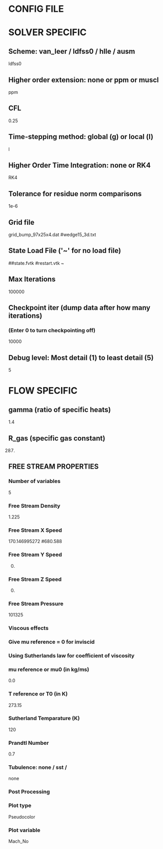 CONFIG FILE
===========

# SOLVER SPECIFIC

## Scheme: van_leer / ldfss0 / hlle / ausm
ldfss0

## Higher order extension: none or ppm or muscl
ppm

## CFL
0.25

## Time-stepping method: global (g) or local (l)
l

## Higher Order Time Integration: none or RK4
RK4

## Tolerance for residue norm comparisons
1e-6

## Grid file
grid_bump_97x25x4.dat
#wedge15_3d.txt

## State Load File ('~' for no load file)
##state.fvtk
#restart.vtk
~

## Max Iterations
100000

## Checkpoint iter (dump data after how many iterations)
### (Enter 0 to turn checkpointing off)
10000

## Debug level: Most detail (1) to least detail (5)
5

# FLOW SPECIFIC

## gamma (ratio of specific heats)
1.4

## R\_gas (specific gas constant)
287.

## FREE STREAM PROPERTIES

### Number of variables
5

### Free Stream Density
1.225

### Free Stream X Speed
170.146995272
#680.588

### Free Stream Y Speed
0.

### Free Stream Z Speed
0.

### Free Stream Pressure
101325

### Viscous effects
### Give mu reference = 0 for inviscid
### Using Sutherlands law for coefficient of viscosity
### mu reference or mu0 (in kg/ms)
0.0

### T reference or T0 (in K)
273.15

### Sutherland Temparature (K)
120

### Prandtl Number
0.7

### Tubulence: none / sst / 
none

### Post Processing

### Plot type
Pseudocolor

### Plot variable
Mach_No

